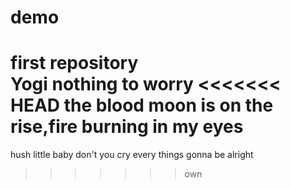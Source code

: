 # demo
first repository
<br>Yogi 
nothing to worry
<<<<<<< HEAD
the blood moon is on the rise,fire burning in my eyes
=======
hush little baby don't you cry every things gonna be alright

>>>>>>> own
